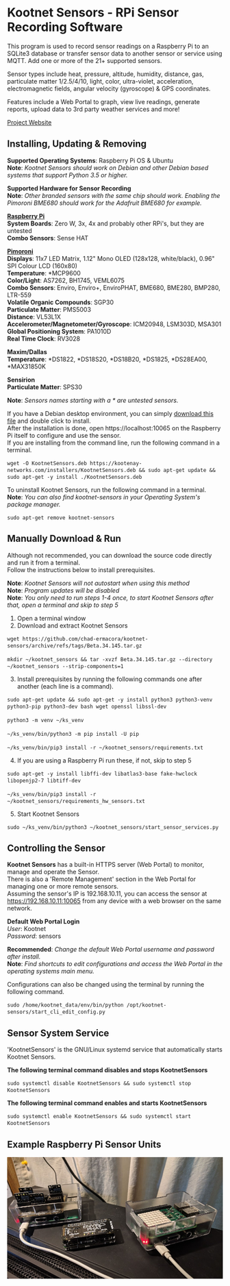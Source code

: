# Kootnet Sensors - RPi Sensor Recording Software
This program is used to record sensor readings on a Raspberry Pi to an SQLite3 database or transfer sensor data to 
another sensor or service using MQTT. Add one or more of the 21+ supported sensors.  

Sensor types include heat, pressure, altitude, humidity, distance, gas, particulate matter 1/2.5/4/10, light, 
color, ultra-violet, acceleration, electromagnetic fields, angular velocity (gyroscope) & GPS coordinates.

Features include a Web Portal to graph, view live readings, generate reports, 
upload data to 3rd party weather services and more!  

[Project Website](https://kootenay-networks.com/?page_id=170)  

Installing, Updating & Removing
-------------------------
**Supported Operating Systems**: Raspberry Pi OS & Ubuntu  
**Note**: *Kootnet Sensors should work on Debian and other Debian based systems that support Python 3.5 or higher.* 

**Supported Hardware for Sensor Recording**  
**Note**: *Other branded sensors with the same chip should work. 
Enabling the Pimoroni BME680 should work for the Adafruit BME680 for example.*  

**[Raspberry Pi](https://www.raspberrypi.org/products/)**  
**System Boards**: Zero W, 3x, 4x and probably other RPi's, but they are untested  
**Combo Sensors**: Sense HAT

**[Pimoroni](https://shop.pimoroni.com/)**  
**Displays**: 11x7 LED Matrix, 1.12" Mono OLED (128x128, white/black), 0.96" SPI Colour LCD (160x80)  
**Temperature**: *MCP9600  
**Color/Light**: AS7262, BH1745, VEML6075  
**Combo Sensors**: Enviro, Enviro+, EnviroPHAT, BME680, BME280, BMP280, LTR-559  
**Volatile Organic Compounds**: SGP30  
**Particulate Matter**: PMS5003  
**Distance**: VL53L1X  
**Accelerometer/Magnetometer/Gyroscope**: ICM20948, LSM303D, MSA301  
**Global Positioning System**: PA1010D  
**Real Time Clock**: RV3028

**Maxim/Dallas**  
**Temperature**: *DS1822, *DS18S20, *DS18B20, *DS1825, *DS28EA00, *MAX31850K  

**Sensirion**  
**Particulate Matter**: SPS30  

**Note**: *Sensors names starting with a * are untested sensors.*

If you have a Debian desktop environment, you can simply 
[download this file](https://kootenay-networks.com/installers/KootnetSensors.deb) and double click to install.  
After the installation is done, open https://localhost:10065 on the Raspberry Pi itself to configure and use the sensor.  
If you are installing from the command line, run the following command in a terminal.  

```
wget -O KootnetSensors.deb https://kootenay-networks.com/installers/KootnetSensors.deb && sudo apt-get update && sudo apt-get -y install ./KootnetSensors.deb
```

To uninstall Kootnet Sensors, run the following command in a terminal.  
**Note**: *You can also find kootnet-sensors in your Operating System's package manager.*
```
sudo apt-get remove kootnet-sensors
```

Manually Download & Run
-------------------------

Although not recommended, you can download the source code directly and run it from a terminal.  
Follow the instructions below to install prerequisites. 

**Note**: *Kootnet Sensors will not autostart when using this method*  
**Note**: *Program updates will be disabled*  
**Note**: *You only need to run steps 1-4 once, to start Kootnet Sensors after that, open a terminal and skip to step 5*

1. Open a terminal window
2. Download and extract Kootnet Sensors
```
wget https://github.com/chad-ermacora/kootnet-sensors/archive/refs/tags/Beta.34.145.tar.gz

mkdir ~/kootnet_sensors && tar -xvzf Beta.34.145.tar.gz --directory ~/kootnet_sensors --strip-components=1
```

3. Install prerequisites by running the following commands one after another (each line is a command). 
```
sudo apt-get update && sudo apt-get -y install python3 python3-venv python3-pip python3-dev bash wget openssl libssl-dev

python3 -m venv ~/ks_venv

~/ks_venv/bin/python3 -m pip install -U pip

~/ks_venv/bin/pip3 install -r ~/kootnet_sensors/requirements.txt
```

4. If you are using a Raspberry Pi run these, if not, skip to step 5
```
sudo apt-get -y install libffi-dev libatlas3-base fake-hwclock libopenjp2-7 libtiff-dev

~/ks_venv/bin/pip3 install -r ~/kootnet_sensors/requirements_hw_sensors.txt
```

5. Start Kootnet Sensors 

```
sudo ~/ks_venv/bin/python3 ~/kootnet_sensors/start_sensor_services.py
```

Controlling the Sensor
-------------------------

**Kootnet Sensors** has a built-in HTTPS server (Web Portal) to monitor, manage and operate the Sensor.  
There is also a 'Remote Management' section in the Web Portal for managing one or more remote sensors.  
Assuming the sensor's IP is 192.168.10.11, you can access the sensor at https://192.168.10.11:10065 
from any device with a web browser on the same network. 

**Default Web Portal Login**  
*User*: Kootnet  
*Password*: sensors

**Recommended**: *Change the default Web Portal username and password after install.*  
**Note**: *Find shortcuts to edit configurations and access the Web Portal in the operating systems main menu.*  

Configurations can also be changed using the terminal by running the following command.
```
sudo /home/kootnet_data/env/bin/python /opt/kootnet-sensors/start_cli_edit_config.py
```

Sensor System Service
----------

'KootnetSensors' is the GNU/Linux systemd service that automatically starts Kootnet Sensors. 

**The following terminal command disables and stops KootnetSensors**
```
sudo systemctl disable KootnetSensors && sudo systemctl stop KootnetSensors
```
**The following terminal command enables and starts KootnetSensors**
```
sudo systemctl enable KootnetSensors && sudo systemctl start KootnetSensors
```
Example Raspberry Pi Sensor Units
---------------------
![KootNet Sensors - Raspberry Pi Sensors](http_server/extras/SensorHardware.jpg "Raspberry Pi Sensors")
